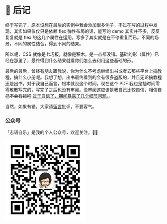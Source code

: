 # 📕 后记

终于写完了，原本设想在最后的实例中我会添加很多例子，不过在写的过程中发现，其实如果仅仅只是依赖 flex 弹性布局的话，能写的 demo 其实并不多，反反复复就是 flex 的这几个属性在运用，写多了其实就是在不停重复而已。不同的场景，不同的属性结合，得到不同的结果。

所以呢，CSS 就像是七巧板，就像是积木，是一点都没错。基础的形（属性）已经在那里了，最终得到什么结果就看你们怎么去利用这些基础的形。

最后的最后，曾经有朋友跟我说，你为什么不考虑继续出书或者去那些平台上搞教程，搞什么小册呢。我想了想，出书最终看到的会有很多盗版的，并且无论搞教程还是出书，对于我自己而言，根本就没这个时间。现在这个 PDF 我也是抽时间零零散散写完的，写完了之后也没有审阅。没审阅这应该是我自己比较自信，<del>相信自己不会有错吧</del> <ins>过于自信了，期间暴露了几个细节问题。</ins>。

当然，如果有错，大家请[留言](https://github.com/linxz/flex_learn_manual/issues)批评，不要客气。

### 公众号
「志语自乐」是我的个人公众号，欢迎关注。👏🏻

![志语自乐](/image/qrcode.jpg)